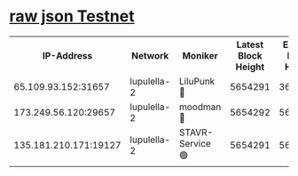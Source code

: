 [raw json Testnet](https://rpc-check.jaclalt.stavr.tech/jaclalt/rpc-jaclalt-result.json)
=

<table><tr><th>IP-Address</th><th>Network</th><th>Moniker</th><th>Latest Block Height</th><th>Earliest Block Height</th><th>Catching Up</th><th>Tx Index</th><th>Voting Power</th><th>Scan Time</th></tr><tr><td>65.109.93.152:31657</td><td>lupulella-2</td><td>LiluPunk 🔴</td><td>5654291</td><td>3688866</td><td>False</td><td>on</td><td>685033</td><td>2023-12-10T10:43:58.181483123UTC</td></tr><tr><td>173.249.56.120:29657</td><td>lupulella-2</td><td>moodman 🔴</td><td>5654292</td><td>5631101</td><td>False</td><td>off</td><td>769094</td><td>2023-12-10T10:44:04.839794227UTC</td></tr><tr><td>135.181.210.171:19127</td><td>lupulella-2</td><td>STAVR-Service 🟢</td><td>5654291</td><td>5653301</td><td>False</td><td>on</td><td>0</td><td>2023-12-10T10:43:57.753652375UTC</td></tr></table>
